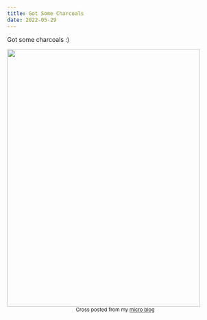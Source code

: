 ```yaml
---
title: Got Some Charcoals
date: 2022-05-29
---
```


<p>Got some charcoals :)</p>
<img src="https://joshnicholas.micro.blog/uploads/2022/c6f5344e76.jpg" width="450" height="600" alt="" />
<br>
<center><small>Cross posted from my <a href='http://micro.blog/joshnicholas'>micro blog</a></small></center>
<br>
